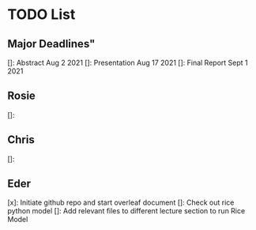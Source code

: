 # TODO List
## Major Deadlines"
[]: Abstract Aug 2 2021
[]: Presentation Aug 17 2021
[]: Final Report Sept 1 2021

## Rosie
[]: 
## Chris
[]:
## Eder
[x]: Initiate github repo and start overleaf document
[]: Check out rice python model
[]: Add relevant files to different lecture section to run Rice Model
